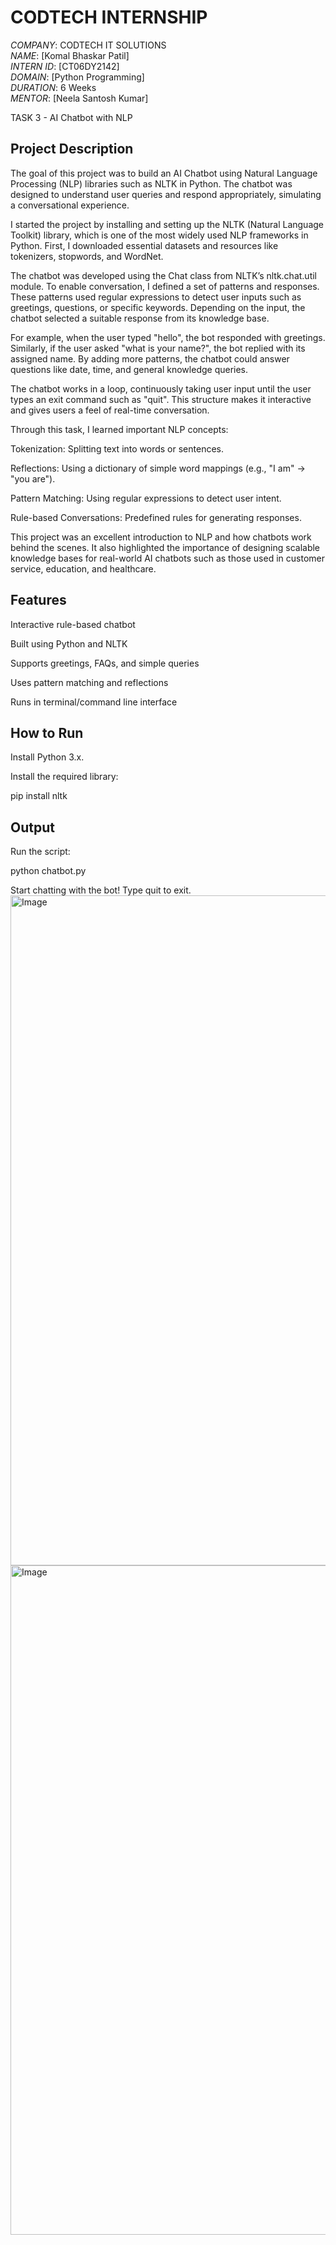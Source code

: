 # CODTECH INTERNSHIP

*COMPANY*: CODTECH IT SOLUTIONS  
*NAME*: [Komal Bhaskar Patil]  
*INTERN ID*: [CT06DY2142]  
*DOMAIN*: [Python Programming]  
*DURATION*: 6 Weeks  
*MENTOR*: [Neela Santosh Kumar]  

TASK 3 - AI Chatbot with NLP

## Project Description

The goal of this project was to build an AI Chatbot using Natural Language Processing (NLP) libraries such as NLTK in Python. The chatbot was designed to understand user queries and respond appropriately, simulating a conversational experience.

I started the project by installing and setting up the NLTK (Natural Language Toolkit) library, which is one of the most widely used NLP frameworks in Python. First, I downloaded essential datasets and resources like tokenizers, stopwords, and WordNet.

The chatbot was developed using the Chat class from NLTK’s nltk.chat.util module. To enable conversation, I defined a set of patterns and responses. These patterns used regular expressions to detect user inputs such as greetings, questions, or specific keywords. Depending on the input, the chatbot selected a suitable response from its knowledge base.

For example, when the user typed "hello", the bot responded with greetings. Similarly, if the user asked "what is your name?", the bot replied with its assigned name. By adding more patterns, the chatbot could answer questions like date, time, and general knowledge queries.

The chatbot works in a loop, continuously taking user input until the user types an exit command such as "quit". This structure makes it interactive and gives users a feel of real-time conversation.

Through this task, I learned important NLP concepts:

Tokenization: Splitting text into words or sentences.

Reflections: Using a dictionary of simple word mappings (e.g., "I am" → "you are").

Pattern Matching: Using regular expressions to detect user intent.

Rule-based Conversations: Predefined rules for generating responses.

This project was an excellent introduction to NLP and how chatbots work behind the scenes. It also highlighted the importance of designing scalable knowledge bases for real-world AI chatbots such as those used in customer service, education, and healthcare.

## Features

Interactive rule-based chatbot

Built using Python and NLTK

Supports greetings, FAQs, and simple queries

Uses pattern matching and reflections

Runs in terminal/command line interface

## How to Run

Install Python 3.x.

Install the required library:

pip install nltk

## Output 

Run the script:

python chatbot.py

Start chatting with the bot! Type quit to exit.
<img width="1903" height="1072" alt="Image" src="https://github.com/user-attachments/assets/9ae5b004-9b52-4532-ae92-9dfad4fc628e" />
<img width="1902" height="1071" alt="Image" src="https://github.com/user-attachments/assets/57bb3b94-a1ff-4353-835f-721fe3f88e0e" />
